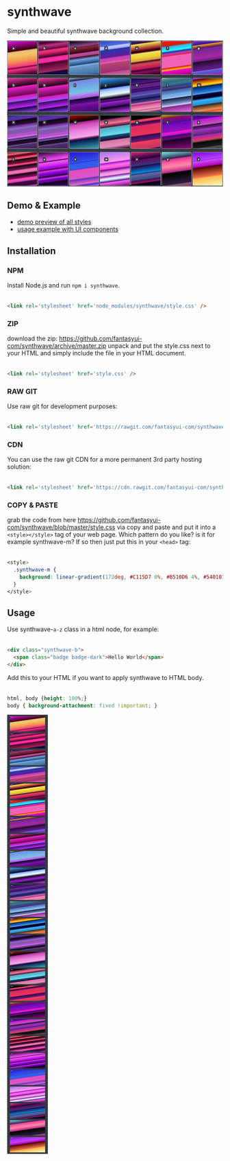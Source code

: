 # synthwave
Simple and beautiful synthwave background collection.

![](icon.png)

## Demo & Example

- [demo preview of all styles](https://rawgit.com/fantasyui-com/synthwave/master/demo.html)
- [usage example with UI components](https://rawgit.com/fantasyui-com/synthwave/master/index.html)

## Installation

### NPM

Install Node.js and run ```npm i synthwave```.
```html

<link rel='stylesheet' href='node_modules/synthwave/style.css' />

```

### ZIP

download the zip: https://github.com/fantasyui-com/synthwave/archive/master.zip unpack and put the style.css next to your HTML and simply include the file in your HTML document.

```html

<link rel='stylesheet' href='style.css' />
```

### RAW GIT
Use raw git for development purposes:

```html

<link rel='stylesheet' href='https://rawgit.com/fantasyui-com/synthwave/master/style.css' />

```

### CDN

You can use the raw git CDN for a more permanent 3rd party hosting solution:

```html

<link rel='stylesheet' href='https://cdn.rawgit.com/fantasyui-com/synthwave/master/style.css' />

```

### COPY & PASTE

grab the code from here https://github.com/fantasyui-com/synthwave/blob/master/style.css via copy and paste and put it into a ```<style></style>``` tag of your web page. Which pattern do you like? is it for example synthwave-m? If so then just put this in your ```<head>``` tag:

```CSS

<style>
  .synthwave-m {
    background: linear-gradient(172deg, #C115D7 0%, #B510D6 4%, #540101 5%, #FCA10F 18%, #FFD82D 21%, #FCA10F 24%, #05253D 25%, #0E5BCE 35%, #3C8FCA 43%, #79BFE0 45%, #090D6D 46%, #000002 56%, #3B3FA9 60%, #2DBCFF 61%, #318AD3 73%, #13A7F7 74%, #352313 75%, #F29C5A 91%, #FC411C 92%, #F29C5A 100%);
  }
</style>

```

## Usage

Use synthwave-```a-z``` class in a html node, for example:

```html

<div class="synthwave-b">
  <span class="badge badge-dark">Hello World</span>
</div>


```

Add this to your HTML if you want to apply synthwave to HTML body.
```css

html, body {height: 100%;}
body { background-attachment: fixed !important; }

```

![](screenshot.jpg)
